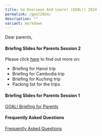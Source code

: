 ```yaml
---
title: Go Overseas And Learn! (GOAL!) 2024
permalink: /goal2024/
description: ""
variant: markdown
---
```

Dear parents,

#### Briefing Slides for Parents Session 2
Please click [here](https://drive.google.com/drive/u/2/folders/1kE6zTQsAwK4oPm5yXRAOz6XmfQZ3kF1U) to find out more on:
- Briefing for Hanoi trip
- Briefing for Cambodia trip
- Briefing for Kuching trip
- Packing list for the trips



#### Briefing Slides for Parents Session 1
[GOAL! Briefing for Parents](/files/2024_goal_briefing.pdf) <br>

#### Frequently Asked Questions
[Frequently Asked Questions](/files/2024_goal_qa.pdf)